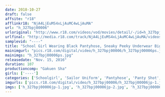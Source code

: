 ```yaml
---
date: 2018-10-27
draft: false
affsite: "r18"
afflinkr18: "NjA4LjEuMS4xLjAuMC4wLjAuMA"
url: "h_327bpj00006"
urloriginal: "http://www.r18.com/videos/vod/movies/detail/-/id=h_327bpj00006"
urlfinal: "http://media.r18.com/track/NjA4LjEuMS4xLjAuMC4wLjAuMA/videos/vod/movies/detail/-/id=h_327bpj00006"
samplevid: "----"
title: "School Girl Wearing Black Pantyhose, Sneaky Peeky Underwear Big Collection vol. 6"
mainimgurl: "pics.r18.com/digital/video/h_327bpj00006/h_327bpj00006ps.jpg"
mainimgs: "h_327bpj00006ps.jpg"
releasedate: "Nov. 15, 2016"
duration: 107
productioncomp: "Gakuen Sha"
girls: ['----']
categories: ['Schoolgirl', 'Sailor Uniform', 'Pantyhose', 'Panty Shot', 'Voyeur', 'Amateur']
imgurls: ['pics.r18.com/digital/video/h_327bpj00006/h_327bpj00006jp-1.jpg', 'pics.r18.com/digital/video/h_327bpj00006/h_327bpj00006jp-2.jpg', 'pics.r18.com/digital/video/h_327bpj00006/h_327bpj00006jp-3.jpg', 'pics.r18.com/digital/video/h_327bpj00006/h_327bpj00006jp-4.jpg', 'pics.r18.com/digital/video/h_327bpj00006/h_327bpj00006jp-5.jpg', 'pics.r18.com/digital/video/h_327bpj00006/h_327bpj00006jp-6.jpg', 'pics.r18.com/digital/video/h_327bpj00006/h_327bpj00006jp-7.jpg', 'pics.r18.com/digital/video/h_327bpj00006/h_327bpj00006jp-8.jpg', 'pics.r18.com/digital/video/h_327bpj00006/h_327bpj00006jp-9.jpg', 'pics.r18.com/digital/video/h_327bpj00006/h_327bpj00006jp-10.jpg', 'pics.r18.com/digital/video/h_327bpj00006/h_327bpj00006jp-11.jpg', 'pics.r18.com/digital/video/h_327bpj00006/h_327bpj00006jp-12.jpg', 'pics.r18.com/digital/video/h_327bpj00006/h_327bpj00006jp-13.jpg', 'pics.r18.com/digital/video/h_327bpj00006/h_327bpj00006jp-14.jpg', 'pics.r18.com/digital/video/h_327bpj00006/h_327bpj00006jp-15.jpg', 'pics.r18.com/digital/video/h_327bpj00006/h_327bpj00006jp-16.jpg', 'pics.r18.com/digital/video/h_327bpj00006/h_327bpj00006jp-17.jpg', 'pics.r18.com/digital/video/h_327bpj00006/h_327bpj00006jp-18.jpg', 'pics.r18.com/digital/video/h_327bpj00006/h_327bpj00006jp-19.jpg', 'pics.r18.com/digital/video/h_327bpj00006/h_327bpj00006jp-20.jpg']
imgs: ['h_327bpj00006jp-1.jpg', 'h_327bpj00006jp-2.jpg', 'h_327bpj00006jp-3.jpg', 'h_327bpj00006jp-4.jpg', 'h_327bpj00006jp-5.jpg', 'h_327bpj00006jp-6.jpg', 'h_327bpj00006jp-7.jpg', 'h_327bpj00006jp-8.jpg', 'h_327bpj00006jp-9.jpg', 'h_327bpj00006jp-10.jpg', 'h_327bpj00006jp-11.jpg', 'h_327bpj00006jp-12.jpg', 'h_327bpj00006jp-13.jpg', 'h_327bpj00006jp-14.jpg', 'h_327bpj00006jp-15.jpg', 'h_327bpj00006jp-16.jpg', 'h_327bpj00006jp-17.jpg', 'h_327bpj00006jp-18.jpg', 'h_327bpj00006jp-19.jpg', 'h_327bpj00006jp-20.jpg']
---
```

